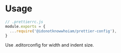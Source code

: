 # Usage

```js
// .prettierrc.js
module.exports = {
  ...require('@idonotknowwhoiam/prettier-config'),
}
```
Use .editorconfig for width and indent size.